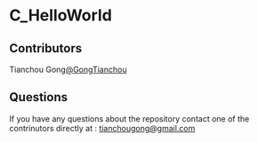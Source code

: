 # C_HelloWorld

## Contributors
Tianchou Gong[@GongTianchou](https://github.com/GongTianchou) 

## Questions
If you have any questions about the repository contact one of the contrinutors directly at : tianchougong@gmail.com
